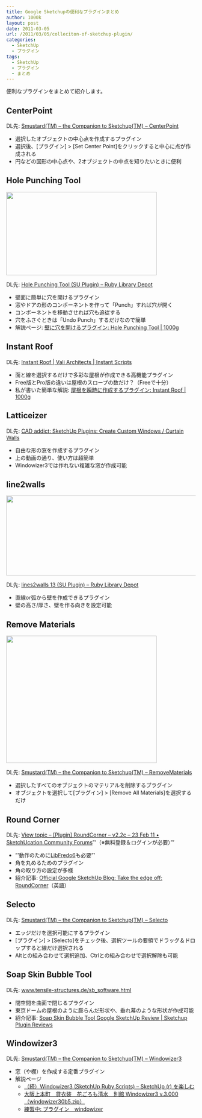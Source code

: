 ```yaml
---
title: Google Sketchupの便利なプラグインまとめ
author: 1000k
layout: post
date: 2011-03-05
url: /2011/03/05/colleciton-of-sketchup-plugin/
categories:
  - SketchUp
  - プラグイン
tags:
  - SketchUp
  - プラグイン
  - まとめ
---
```

便利なプラグインをまとめて紹介します。

<!--more-->

## CenterPoint

DL先: <a href="http://www.smustard.com/script/CenterPoint" onclick="_gaq.push(['_trackEvent', 'outbound-article', 'http://www.smustard.com/script/CenterPoint', 'Smustard(TM) &#8211; the Companion to Sketchup(TM) &#8211; CenterPoint']);" >Smustard(TM) &#8211; the Companion to Sketchup(TM) &#8211; CenterPoint</a>

  * 選択したオブジェクトの中心点を作成するプラグイン
  * 選択後、[プラグイン] > [Set Center Point]をクリックすると中心に点が作成される
  * 円などの図形の中心点や、2オブジェクトの中点を知りたいときに便利

## Hole Punching Tool

<a href="http://blog.1000k.net/wp-content/uploads/hall_panching_tool_5.jpg" onclick="_gaq.push(['_trackEvent', 'outbound-article', 'http://blog.1000k.net/wp-content/uploads/hall_panching_tool_5.jpg', '']);" ><img src="http://blog.1000k.net/wp-content/uploads/hall_panching_tool_5.jpg" alt="" title="hall_panching_tool_5" width="400" height="221" class="alignnone size-full wp-image-598" /></a>

DL先: <a href="http://rhin.crai.archi.fr/RubyLibraryDepot/plugin_details.php?id=726" onclick="_gaq.push(['_trackEvent', 'outbound-article', 'http://rhin.crai.archi.fr/RubyLibraryDepot/plugin_details.php?id=726', 'Hole Punching Tool (SU Plugin) &#8211; Ruby Library Depot']);" title="Hole Punching Tool (SU Plugin) - Ruby Library Depot">Hole Punching Tool (SU Plugin) &#8211; Ruby Library Depot</a>

  * 壁面に簡単に穴を開けるプラグイン
  * 窓やドアの形のコンポーネントを作って「Punch」すれば穴が開く
  * コンポーネントを移動させれば穴も追従する
  * 穴をふさぐときは「Undo Punch」するだけなので簡単
  * 解説ページ: <a href="http://blog.1000k.net/2010/12/25/%E5%A3%81%E3%81%AB%E7%A9%B4%E3%82%92%E9%96%8B%E3%81%91%E3%82%8B%E3%83%97%E3%83%A9%E3%82%B0%E3%82%A4%E3%83%B3-hole-punchin-tool/" onclick="_gaq.push(['_trackEvent', 'outbound-article', 'http://blog.1000k.net/2010/12/25/%E5%A3%81%E3%81%AB%E7%A9%B4%E3%82%92%E9%96%8B%E3%81%91%E3%82%8B%E3%83%97%E3%83%A9%E3%82%B0%E3%82%A4%E3%83%B3-hole-punchin-tool/', '壁に穴を開けるプラグイン: Hole Punching Tool | 1000g']);" >壁に穴を開けるプラグイン: Hole Punching Tool | 1000g</a>

## Instant Roof



DL先: <a href="http://www.valiarchitects.com/system/files/programs/suscripts/InstantRoof.rbs?download=1" onclick="_gaq.push(['_trackEvent', 'outbound-article', 'http://www.valiarchitects.com/system/files/programs/suscripts/InstantRoof.rbs?download=1', 'Instant Roof | Vali Architects | Instant Scripts']);" >Instant Roof | Vali Architects | Instant Scripts</a>

  * 面と線を選択するだけで多彩な屋根が作成できる高機能プラグイン
  * Free版とPro版の違いは屋根のスロープの数だけ？（Freeで十分）
  * 私が書いた簡単な解説: <a href="http://blog.1000k.net/2011/03/06/%e5%b1%8b%e6%a0%b9%e3%82%92%e7%9e%ac%e6%99%82%e3%81%ab%e4%bd%9c%e6%88%90%e3%81%99%e3%82%8b%e3%83%97%e3%83%a9%e3%82%b0%e3%82%a4%e3%83%b3-instant-roof/" onclick="_gaq.push(['_trackEvent', 'outbound-article', 'http://blog.1000k.net/2011/03/06/%e5%b1%8b%e6%a0%b9%e3%82%92%e7%9e%ac%e6%99%82%e3%81%ab%e4%bd%9c%e6%88%90%e3%81%99%e3%82%8b%e3%83%97%e3%83%a9%e3%82%b0%e3%82%a4%e3%83%b3-instant-roof/', '屋根を瞬時に作成するプラグイン: Instant Roof | 1000g']);" >屋根を瞬時に作成するプラグイン: Instant Roof | 1000g</a>

## Latticeizer



DL先: <a href="http://www.cad-addict.com/2009/08/sketchup-plugins-create-custom-windows.html" onclick="_gaq.push(['_trackEvent', 'outbound-article', 'http://www.cad-addict.com/2009/08/sketchup-plugins-create-custom-windows.html', 'CAD addict: SketchUp Plugins: Create Custom Windows / Curtain Walls']);" >CAD addict: SketchUp Plugins: Create Custom Windows / Curtain Walls</a>

  * 自由な形の窓を作成するプラグイン
  * 上の動画の通り、使い方は超簡単
  * Windowizer3では作れない複雑な窓が作成可能

## line2walls

<a href="http://blog.1000k.net/wp-content/uploads/line2walls.png" onclick="_gaq.push(['_trackEvent', 'outbound-article', 'http://blog.1000k.net/wp-content/uploads/line2walls.png', '']);" ><img src="http://blog.1000k.net/wp-content/uploads/line2walls.png" alt="" title="line2walls" width="600" height="212" class="alignnone size-full wp-image-700" /></a>

DL先: <a href="http://modelisation.nancy.archi.fr/rld/plugin_details.php?id=227" onclick="_gaq.push(['_trackEvent', 'outbound-article', 'http://modelisation.nancy.archi.fr/rld/plugin_details.php?id=227', 'lines2walls 13 (SU Plugin) &#8211; Ruby Library Depot']);" >lines2walls 13 (SU Plugin) &#8211; Ruby Library Depot</a>

  * 直線or弧から壁を作成できるプラグイン
  * 壁の高さ/厚さ、壁を作る向きを設定可能

## Remove Materials

<a href="http://blog.1000k.net/wp-content/uploads/remove_all_materials.png" onclick="_gaq.push(['_trackEvent', 'outbound-article', 'http://blog.1000k.net/wp-content/uploads/remove_all_materials.png', '']);" ><img src="http://blog.1000k.net/wp-content/uploads/remove_all_materials.png" alt="" title="Remove Materials" width="400" height="338" class="alignnone size-full wp-image-697" /></a>

DL先: <a href="http://www.smustard.com/script/RemoveMaterials" onclick="_gaq.push(['_trackEvent', 'outbound-article', 'http://www.smustard.com/script/RemoveMaterials', 'Smustard(TM) &#8211; the Companion to Sketchup(TM) &#8211; RemoveMaterials']);" >Smustard(TM) &#8211; the Companion to Sketchup(TM) &#8211; RemoveMaterials</a>

  * 選択したすべてのオブジェクトのマテリアルを削除するプラグイン
  * オブジェクトを選択して[プラグイン] > [Remove All Materials]を選択するだけ

## Round Corner



DL先: <a href="http://forums.sketchucation.com/viewtopic.php?f=180&t=20485&p=171721#p171721" onclick="_gaq.push(['_trackEvent', 'outbound-article', 'http://forums.sketchucation.com/viewtopic.php?f=180&t=20485&p=171721#p171721', 'View topic &#8211; [Plugin] RoundCorner &#8211; v2.2c &#8211; 23 Feb 11 • SketchUcation Community Forums']);" >View topic &#8211; [Plugin] RoundCorner &#8211; v2.2c &#8211; 23 Feb 11 • SketchUcation Community Forums</a>&#8221;&#8217;（※無料登録＆ログインが必要）&#8221;&#8217;

  * &#8221;&#8217;動作のために<a href="http://forums.sketchucation.com/viewtopic.php?f=323&t=17947#p144178" onclick="_gaq.push(['_trackEvent', 'outbound-article', 'http://forums.sketchucation.com/viewtopic.php?f=323&t=17947#p144178', 'LibFredo6']);" >LibFredo6</a>も必要&#8221;&#8217;
  * 角を丸めるためのプラグイン
  * 角の取り方の設定が多様
  * 紹介記事: <a href="http://sketchupdate.blogspot.com/2010/07/take-edge-off-roundcorners.html" onclick="_gaq.push(['_trackEvent', 'outbound-article', 'http://sketchupdate.blogspot.com/2010/07/take-edge-off-roundcorners.html', 'Official Google SketchUp Blog: Take the edge off: RoundCorner']);" >Official Google SketchUp Blog: Take the edge off: RoundCorner</a>（英語）

## Selecto

DL先: <a href="http://www.smustard.com/script/Selecto" onclick="_gaq.push(['_trackEvent', 'outbound-article', 'http://www.smustard.com/script/Selecto', 'Smustard(TM) &#8211; the Companion to Sketchup(TM) &#8211; Selecto']);" >Smustard(TM) &#8211; the Companion to Sketchup(TM) &#8211; Selecto</a>

  * エッジだけを選択可能にするプラグイン
  * [プラグイン] > [Selecto]をチェック後、選択ツールの要領でドラッグ＆ドロップすると線だけ選択される
  * Altとの組み合わせて選択追加、Ctrlとの組み合わせで選択解除も可能

## Soap Skin Bubble Tool



DL先: <a href="http://www.tensile-structures.de/sb_software.html" onclick="_gaq.push(['_trackEvent', 'outbound-article', 'http://www.tensile-structures.de/sb_software.html', 'www.tensile-structures.de/sb_software.html']);" >www.tensile-structures.de/sb_software.html</a>

  * 閉空間を曲面で閉じるプラグイン
  * 東京ドームの屋根のように膨らんだ形状や、垂れ幕のような形状が作成可能
  * 紹介記事: <a href="http://sketchuppluginreviews.com/2010/02/02/soap-skin-bubble-tool-google-sketchup-review/" onclick="_gaq.push(['_trackEvent', 'outbound-article', 'http://sketchuppluginreviews.com/2010/02/02/soap-skin-bubble-tool-google-sketchup-review/', 'Soap Skin Bubble Tool Google SketchUp Review | Sketchup Plugin Reviews']);" >Soap Skin Bubble Tool Google SketchUp Review | Sketchup Plugin Reviews</a>

## Windowizer3

DL先: <a href="http://www.smustard.com/script/Windowizer3" onclick="_gaq.push(['_trackEvent', 'outbound-article', 'http://www.smustard.com/script/Windowizer3', 'Smustard(TM) &#8211; the Companion to Sketchup(TM) &#8211; Windowizer3']);" >Smustard(TM) &#8211; the Companion to Sketchup(TM) &#8211; Windowizer3</a>

  * 窓（や棚）を作成する定番プラグイン
  * 解説ページ 
      * <a href="http://blog.goo.ne.jp/fkeebie/e/57810f78e1da41eac98ef04b336ba33b" onclick="_gaq.push(['_trackEvent', 'outbound-article', 'http://blog.goo.ne.jp/fkeebie/e/57810f78e1da41eac98ef04b336ba33b', '（続）Windowizer3 (SketchUp Ruby Scripts) &#8211; SketchUp (r) を楽しむ']);" >（続）Windowizer3 (SketchUp Ruby Scripts) &#8211; SketchUp (r) を楽しむ</a>
      * <a href="http://hanagoromosimizu.blog109.fc2.com/blog-entry-375.html" onclick="_gaq.push(['_trackEvent', 'outbound-article', 'http://hanagoromosimizu.blog109.fc2.com/blog-entry-375.html', '大阪上本町　貸衣装　花ごろも清水　別館 Windowizer3 v.3.000（windowizer30b5.zip）']);" >大阪上本町　貸衣装　花ごろも清水　別館 Windowizer3 v.3.000（windowizer30b5.zip）</a>
      * <a href="http://rensyutyu.seesaa.net/article/72047666.html" onclick="_gaq.push(['_trackEvent', 'outbound-article', 'http://rensyutyu.seesaa.net/article/72047666.html', '練習中: プラグイン　windowizer']);" >練習中: プラグイン　windowizer</a>